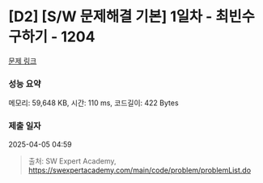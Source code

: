 # [D2] [S/W 문제해결 기본] 1일차 - 최빈수 구하기 - 1204 

[문제 링크](https://swexpertacademy.com/main/code/problem/problemDetail.do?contestProbId=AV13zo1KAAACFAYh) 

### 성능 요약

메모리: 59,648 KB, 시간: 110 ms, 코드길이: 422 Bytes

### 제출 일자

2025-04-05 04:59



> 출처: SW Expert Academy, https://swexpertacademy.com/main/code/problem/problemList.do